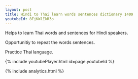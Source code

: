 ```yaml
---
layout: post
title: Hindi to Thai learn words sentences dictionary 1409 
youtubeId: 8FjKWlEkR3o
---
```

 
 
Helps to learn Thai words and sentences for Hindi speakers.

Opportunitiy to repeat the words sentences. 

Practice Thai language. 
 
{% include youtubePlayer.html id=page.youtubeId %}
 
 
{% include analytics.html %}